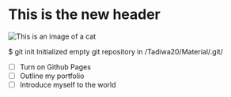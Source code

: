 # This is the new header 
![This is an image of a cat](https://www.pexels.com/search/cat/)

$ git init
Initialized empty git repository in /Tadiwa20/Material/.git/
-[ ] Turn on Github Pages
-[ ] Outline my portfolio
-[ ] Introduce myself to the world
